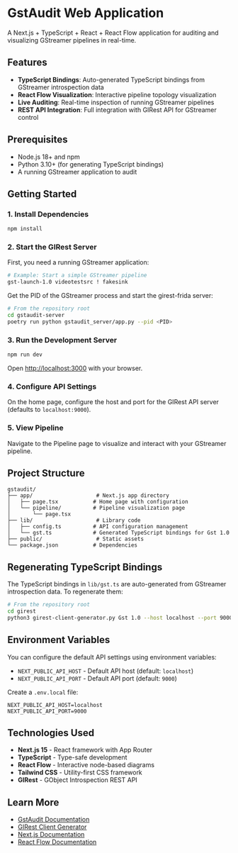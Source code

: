 # GstAudit Web Application

A Next.js + TypeScript + React + React Flow application for auditing and visualizing GStreamer pipelines in real-time.

## Features

- **TypeScript Bindings**: Auto-generated TypeScript bindings from GStreamer introspection data
- **React Flow Visualization**: Interactive pipeline topology visualization
- **Live Auditing**: Real-time inspection of running GStreamer pipelines
- **REST API Integration**: Full integration with GIRest API for GStreamer control

## Prerequisites

- Node.js 18+ and npm
- Python 3.10+ (for generating TypeScript bindings)
- A running GStreamer application to audit

## Getting Started

### 1. Install Dependencies

```bash
npm install
```

### 2. Start the GIRest Server

First, you need a running GStreamer application:

```bash
# Example: Start a simple GStreamer pipeline
gst-launch-1.0 videotestsrc ! fakesink
```

Get the PID of the GStreamer process and start the girest-frida server:

```bash
# From the repository root
cd gstaudit-server
poetry run python gstaudit_server/app.py --pid <PID>
```

### 3. Run the Development Server

```bash
npm run dev
```

Open [http://localhost:3000](http://localhost:3000) with your browser.

### 4. Configure API Settings

On the home page, configure the host and port for the GIRest API server (defaults to `localhost:9000`).

### 5. View Pipeline

Navigate to the Pipeline page to visualize and interact with your GStreamer pipeline.

## Project Structure

```
gstaudit/
├── app/                    # Next.js app directory
│   ├── page.tsx           # Home page with configuration
│   └── pipeline/          # Pipeline visualization page
│       └── page.tsx
├── lib/                    # Library code
│   ├── config.ts          # API configuration management
│   └── gst.ts             # Generated TypeScript bindings for Gst 1.0
├── public/                 # Static assets
└── package.json           # Dependencies
```

## Regenerating TypeScript Bindings

The TypeScript bindings in `lib/gst.ts` are auto-generated from GStreamer introspection data. To regenerate them:

```bash
# From the repository root
cd girest
python3 girest-client-generator.py Gst 1.0 --host localhost --port 9000 -o ../gstaudit/lib/gst.ts
```

## Environment Variables

You can configure the default API settings using environment variables:

- `NEXT_PUBLIC_API_HOST` - Default API host (default: `localhost`)
- `NEXT_PUBLIC_API_PORT` - Default API port (default: `9000`)

Create a `.env.local` file:

```env
NEXT_PUBLIC_API_HOST=localhost
NEXT_PUBLIC_API_PORT=9000
```

## Technologies Used

- **Next.js 15** - React framework with App Router
- **TypeScript** - Type-safe development
- **React Flow** - Interactive node-based diagrams
- **Tailwind CSS** - Utility-first CSS framework
- **GIRest** - GObject Introspection REST API

## Learn More

- [GstAudit Documentation](../README.md)
- [GIRest Client Generator](../girest/README-client-generator.md)
- [Next.js Documentation](https://nextjs.org/docs)
- [React Flow Documentation](https://reactflow.dev/)

